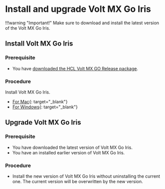 # Install and upgrade Volt MX Go Iris

!!!warning "Important!"
    Make sure to download and install the latest version of the Volt MX Go Iris.

## Install Volt MX Go Iris   
### Prerequisite

- You have [downloaded the HCL Volt MX GO Release package](portaldownload.md). 

### Procedure

Install Volt MX Go Iris.

- [For Mac](https://opensource.hcltechsw.com/volt-mx-docs/95/docs/documentation/Iris/iris_starter_install_mac/Content/Installing%20VoltMX%20Iris.html#installing){: target="_blank"}
- [For Windows](https://opensource.hcltechsw.com/volt-mx-docs/95/docs/documentation/Iris/iris_starter_install_win/Content/Installing%20VoltMX%20Iris.html#installing){: target="_blank"}

## Upgrade Volt MX Go Iris

### Prerequisite

- You have downloaded the latest version of Volt MX Go Iris.
- You have an installed earlier version of Volt MX Go Iris.

### Procedure

- Install the new version of Volt MX Go Iris without uninstalling the current one. The current version will be overwritten by the new version. 

   
